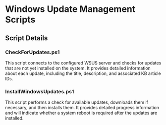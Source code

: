 # Windows Update Management Scripts

## Script Details
### CheckForUpdates.ps1
This script connects to the configured WSUS server and checks for updates that are not yet installed on the system. It provides detailed information about each update, including the title, description, and associated KB article IDs.

### InstallWindowsUpdates.ps1
This script performs a check for available updates, downloads them if necessary, and then installs them. It provides detailed progress information and will indicate whether a system reboot is required after the updates are installed.